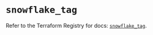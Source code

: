 # `snowflake_tag`

Refer to the Terraform Registry for docs: [`snowflake_tag`](https://registry.terraform.io/providers/snowflake-labs/snowflake/0.82.0/docs/resources/tag).
